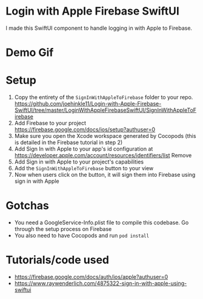 # Login with Apple Firebase SwiftUI

I made this SwiftUI component to handle logging in with Apple to Firebase.

# Demo Gif







# Setup

 1. Copy the entirety of the `SignInWithAppleToFirebase` folder to your repo. https://github.com/joehinkle11/Login-with-Apple-Firebase-SwiftUI/tree/master/LoginWithAppleFirebaseSwiftUI/SignInWithAppleToFirebase
 2. Add Firebase to your project https://firebase.google.com/docs/ios/setup?authuser=0
 3. Make sure you open the Xcode workspace generated by Cocopods (this is detailed in the Firebase tutorial in step 2)
 4. Add Sign In with Apple to your app's id configuration at https://developer.apple.com/account/resources/identifiers/list
Remove
 5. Add Sign in with Apple to your project's capabilities
 6. Add the `SignInWithAppleToFirebase` button to your view
 7. Now when users click on the button, it will sign them into Firebase using sign in with Apple
 
# Gotchas

 - You need a GoogleService-Info.plist file to compile this codebase. Go through the setup process on Firebase
 - You also need to have Cocopods and run `pod install`

# Tutorials/code used

 - https://firebase.google.com/docs/auth/ios/apple?authuser=0
 - https://www.raywenderlich.com/4875322-sign-in-with-apple-using-swiftui
